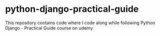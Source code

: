 # python-django-practical-guide
This repository contains code where I code along while following Python Django - Practical Guide course on udemy.
